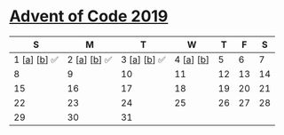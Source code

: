 # [Advent of Code 2019](https://adventofcode.com/)

| S | M | T | W | T | F | S |
| - | - | - | - | - | - | - |
| 1 [[a](01a.py)] [[b](01b.py)] :white_check_mark: | 2 [[a](02a.py)] [[b](02b.py)] :white_check_mark: | 3 [[a](03a.py)] [[b](03b.py)] :white_check_mark: | 4 [[a](04a.py)] [[b](04b.py)] | 5 | 6 | 7 |
| 8 | 9 | 10 | 11 | 12 | 13 | 14 |
| 15 | 16 | 17 | 18 | 19 | 20 | 21 |
| 22 | 23 | 24 | 25 | 26 | 27 | 28 |
| 29 | 30 | 31 |